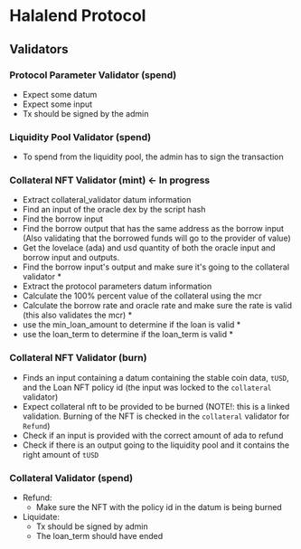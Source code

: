 # Halalend Protocol

## Validators

### Protocol Parameter Validator (spend)
- Expect some datum
- Expect some input
- Tx should be signed by the admin

### Liquidity Pool Validator (spend)
- To spend from the liquidity pool, the admin has to sign the transaction

### Collateral NFT Validator (mint) <- In progress
- Extract collateral_validator datum information
- Find an input of the oracle dex by the script hash
- Find the borrow input
- Find the borrow output that has the same address as the borrow input (Also validating that the borrowed funds will go to the provider of value)
- Get the lovelace (ada) and usd quantity of both the oracle input and borrow input and outputs.
- Find the borrow input's output and make sure it's going to the collateral validator *
- Extract the protocol parameters datum information
- Calculate the 100% percent value of the collateral using the mcr
- Calculate the borrow rate and oracle rate and make sure the rate is valid (this also validates the mcr) *
- use the min_loan_amount to determine if the loan is valid *
- use the loan_term to determine if the loan_term is valid *

### Collateral NFT Validator (burn)
- Finds an input containing a datum containing the stable coin data, `tUSD`, and the Loan NFT policy id (the input was locked to the `collateral` validator)
- Expect collateral nft to be provided to be burned (NOTE!: this is a linked validation. Burning of the NFT is checked in the `collateral` validator for `Refund`)
- Check if an input is provided with the correct amount of ada to refund
- Check if there is an output going to the liquidity pool and it contains the right amount of `tUSD`

### Collateral Validator (spend)
- Refund:
  - Make sure the NFT with the policy id in the datum is being burned
- Liquidate:
  - Tx should be signed by admin
  - The loan_term should have ended
